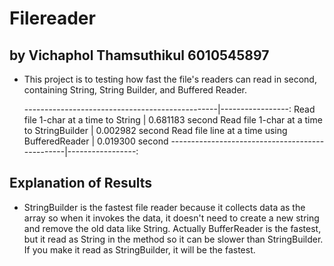 # Filereader
## by Vichaphol Thamsuthikul 6010545897

- This project is to testing how fast the file's readers can read in second, containing String, String Builder, and Buffered Reader. 

	------------------------------------------------|-----------------:
	Read file 1-char at a time to String 			| 0.681183 second
	Read file 1-char at a time to StringBuilder 	| 0.002982 second
	Read file line at a time using BufferedReader 	| 0.019300 second 
	------------------------------------------------|-----------------:

## Explanation of Results

- StringBuilder is the fastest file reader because it collects data as the array so when it invokes the data, it doesn't need to create a new string and remove the old data like String. Actually BufferReader is the fastest, but it read as String in the method so it can be slower than StringBuilder. If you make it read as StringBuilder, it will be the fastest.
  
